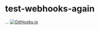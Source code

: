 # test-webhooks-again
...
[![GitHooks.io](http://githooks.io/validate/ChrisBAshton/test-webhooks-again/img)](http://githooks.io/githooks/ChrisBAshton/test-webhooks-again)
